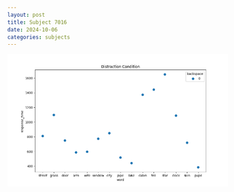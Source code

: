 ```yaml
---
layout: post
title: Subject 7016
date: 2024-10-06
categories: subjects
---
```


![](data/7016/run-5/7016_rt_acc_fuzzy_delay.png)
